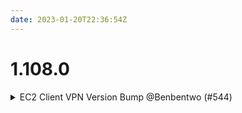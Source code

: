 ```yaml
---
date: 2023-01-20T22:36:54Z
---
```


# 1.108.0

<details>
  <summary>EC2 Client VPN Version Bump @Benbentwo (#544)</summary>

### what
* Bump Versin of EC2 Client VPN

### why
* Bugfixes issue with TLS provider

### references
* https://github.com/cloudposse/terraform-aws-ec2-client-vpn/pull/58
* https://github.com/cloudposse/terraform-aws-ssm-tls-self-signed-cert/pull/20


</details>
